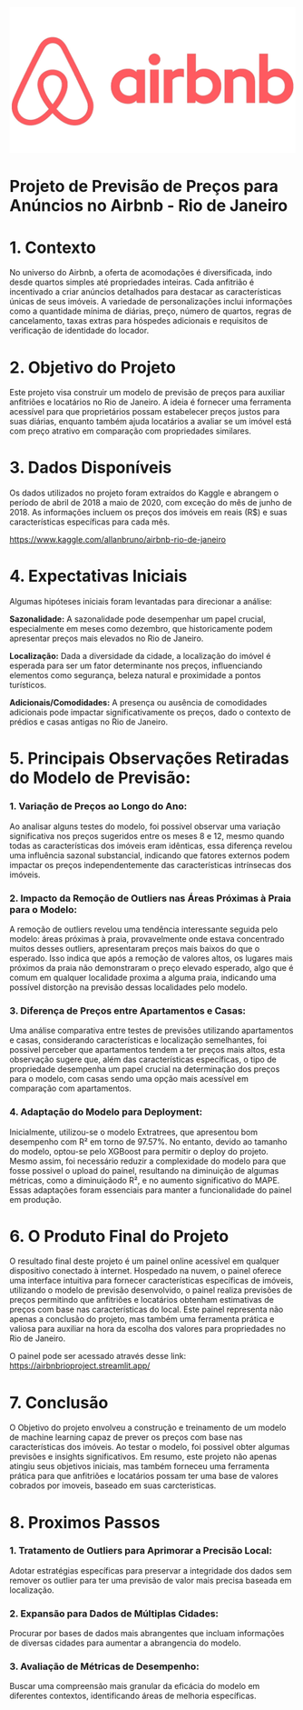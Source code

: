 ![airbnb](img/airbnb.png)


# Projeto de Previsão de Preços para Anúncios no Airbnb - Rio de Janeiro

# 1. Contexto
No universo do Airbnb, a oferta de acomodações é diversificada, indo desde quartos simples até propriedades inteiras. Cada anfitrião é incentivado a criar anúncios detalhados para destacar as características únicas de seus imóveis. A variedade de personalizações inclui informações como a quantidade mínima de diárias, preço, número de quartos, regras de cancelamento, taxas extras para hóspedes adicionais e requisitos de verificação de identidade do locador.

# 2. Objetivo do Projeto
Este projeto visa construir um modelo de previsão de preços para auxiliar anfitriões e locatários no Rio de Janeiro. A ideia é fornecer uma ferramenta acessível para que proprietários possam estabelecer preços justos para suas diárias, enquanto também ajuda locatários a avaliar se um imóvel está com preço atrativo em comparação com propriedades similares.

# 3. Dados Disponíveis
Os dados utilizados no projeto foram extraídos do Kaggle e abrangem o período de abril de 2018 a maio de 2020, com exceção do mês de junho de 2018. As informações incluem os preços dos imóveis em reais (R$) e suas características específicas para cada mês.

https://www.kaggle.com/allanbruno/airbnb-rio-de-janeiro

# 4. Expectativas Iniciais
Algumas hipóteses iniciais foram levantadas para direcionar a análise:

**Sazonalidade:** A sazonalidade pode desempenhar um papel crucial, especialmente em meses como dezembro, que historicamente podem apresentar preços mais elevados no Rio de Janeiro.

**Localização:** Dada a diversidade da cidade, a localização do imóvel é esperada para ser um fator determinante nos preços, influenciando elementos como segurança, beleza natural e proximidade a pontos turísticos.

**Adicionais/Comodidades:** A presença ou ausência de comodidades adicionais pode impactar significativamente os preços, dado o contexto de prédios e casas antigas no Rio de Janeiro.

# 5. Principais Observações Retiradas do Modelo de Previsão:
### 1. Variação de Preços ao Longo do Ano:
Ao analisar alguns testes do modelo, foi possivel observar uma variação significativa nos preços sugeridos entre os meses 8 e 12, mesmo quando todas as características dos imóveis eram idênticas, essa diferença revelou uma influência sazonal substancial, indicando que fatores externos podem impactar os preços independentemente das características intrínsecas dos imóveis.

### 2. Impacto da Remoção de Outliers nas Áreas Próximas à Praia para o Modelo:
A remoção de outliers revelou uma tendência interessante seguida pelo modelo: áreas próximas à praia, provavelmente onde estava concentrado muitos desses outliers, apresentaram preços mais baixos do que o esperado. Isso indica que após a remoção de valores altos, os lugares mais próximos da praia não demonstraram o preço elevado esperado, algo que é comum em qualquer localidade proxima a alguma praia, indicando uma possível distorção na previsão dessas localidades pelo modelo.

### 3. Diferença de Preços entre Apartamentos e Casas:
Uma análise comparativa entre testes de previsões utilizando apartamentos e casas, considerando características e localização semelhantes, foi possivel perceber que apartamentos tendem a ter preços mais altos, esta observação sugere que, além das características específicas, o tipo de propriedade desempenha um papel crucial na determinação dos preços para o modelo, com casas sendo uma opção mais acessível em comparação com apartamentos.

### 4. **Adaptação do Modelo para Deployment:**
Inicialmente, utilizou-se o modelo Extratrees, que apresentou bom desempenho com R² em torno de 97.57%. No entanto, devido ao tamanho do modelo, optou-se pelo XGBoost para permitir o deploy do projeto. Mesmo assim, foi necessário reduzir a complexidade do modelo para que fosse possivel o upload do painel, resultando na diminuição de algumas métricas, como a diminuiçãodo R², e no aumento significativo do MAPE. Essas adaptações foram essenciais para manter a funcionalidade do painel em produção.

# 6. O Produto Final do Projeto
O resultado final deste projeto é um painel online acessível em qualquer dispositivo conectado à internet. Hospedado na nuvem, o painel oferece uma interface intuitiva para fornecer características específicas de imóveis, utilizando o modelo de previsão desenvolvido, o painel realiza previsões de preços permitindo que anfitriões e locatários obtenham estimativas de preços com base nas características do local.
Este painel representa não apenas a conclusão do projeto, mas também uma ferramenta prática e valiosa para auxiliar na hora da escolha dos valores para propriedades no Rio de Janeiro.

O painel pode ser acessado através desse link: https://airbnbrioproject.streamlit.app/

# 7. Conclusão 
O Objetivo do projeto envolveu a construção e treinamento de um modelo de machine learning capaz de prever os preços com base nas características dos imóveis. Ao testar o modelo, foi possivel obter algumas previsões e insights significativos.
Em resumo, este projeto não apenas atingiu seus objetivos iniciais, mas também forneceu uma ferramenta prática para que anfitriões e locatários possam ter uma base de valores cobrados por imoveis, baseado em suas carcteristicas.

# 8. Proximos Passos
  
### 1. Tratamento de Outliers para Aprimorar a Precisão Local:
Adotar estratégias específicas para preservar a integridade dos dados sem remover os outlier para ter uma previsão de valor mais precisa baseada em localização.

### 2. Expansão para Dados de Múltiplas Cidades:
Procurar por bases de dados mais abrangentes que incluam informações de diversas cidades para aumentar a abrangencia do modelo.

### 3. Avaliação de Métricas de Desempenho:
Buscar uma compreensão mais granular da eficácia do modelo em diferentes contextos, identificando áreas de melhoria específicas.

